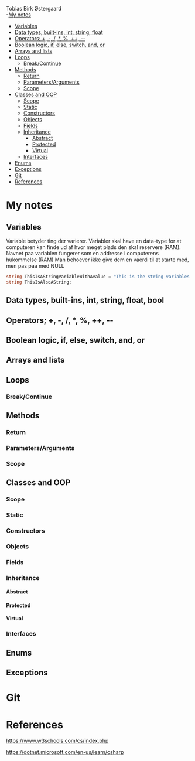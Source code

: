 Tobias Birk Østergaard  
-[My notes](#my-notes)
  - [Variables](#variables)
  - [Data types, built-ins, int, string, float](#data-types-built-ins-int-string-float)
  - [Operators; +, -, /, *, %, ++, --](#operators----------)
  - [Boolean logic, if, else, switch, and, or](#boolean-logic-if-else-switch-and-or)
  - [Arrays and lists](#arrays-and-lists)
  - [Loops](#loops)
    - [Break/Continue](#breakcontinue)
  - [Methods](#methods)
    - [Return](#return)
    - [Parameters/Arguments](#parametersarguments)
    - [Scope](#scope)
  - [Classes and OOP](#classes-and-oop)
    - [Scope](#scope-1)
    - [Static](#static)
    - [Constructors](#constructors)
    - [Objects](#objects)
    - [Fields](#fields)
    - [Inheritance](#inheritance)
      - [Abstract](#abstract)
      - [Protected](#protected)
      - [Virtual](#virtual)
    - [Interfaces](#interfaces)
  - [Enums](#enums)
  - [Exceptions](#exceptions)
- [Git](#git)
- [References](#references)

# My notes

## Variables

Variable betyder ting der varierer.
Variabler skal have en data-type for at computeren kan finde ud af hvor meget plads den skal reservere (RAM).
Navnet paa variablen fungerer som en addresse i computerens hukommelse (RAM)
Man behoever ikke give dem en vaerdi til at starte med, men pas paa med NULL

```cs
string ThisIsAStringVariableWithAvalue = "This is the string variables value";
string ThisIsAlsoAString;
```


## Data types, built-ins, int, string, float, bool

## Operators; +, -, /, *, %, ++, --

## Boolean logic, if, else, switch, and, or

## Arrays and lists

## Loops

### Break/Continue

## Methods

### Return

### Parameters/Arguments

### Scope

## Classes and OOP

### Scope

### Static

### Constructors

### Objects

### Fields

### Inheritance

#### Abstract

#### Protected

#### Virtual

### Interfaces

## Enums

## Exceptions

# Git

# References

https://www.w3schools.com/cs/index.php

https://dotnet.microsoft.com/en-us/learn/csharp

